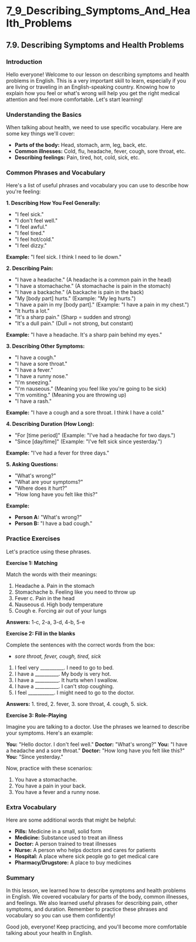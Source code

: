 # 7_9_Describing_Symptoms_And_Health_Problems

## 7.9. Describing Symptoms and Health Problems

### Introduction

Hello everyone! Welcome to our lesson on describing symptoms and health problems in English. This is a very important skill to learn, especially if you are living or traveling in an English-speaking country. Knowing how to explain how you feel or what's wrong will help you get the right medical attention and feel more comfortable. Let's start learning!

### Understanding the Basics

When talking about health, we need to use specific vocabulary. Here are some key things we'll cover:

*   **Parts of the body:** Head, stomach, arm, leg, back, etc.
*   **Common illnesses:** Cold, flu, headache, fever, cough, sore throat, etc.
*   **Describing feelings:** Pain, tired, hot, cold, sick, etc.

### Common Phrases and Vocabulary

Here's a list of useful phrases and vocabulary you can use to describe how you're feeling:

**1. Describing How You Feel Generally:**

*   "I feel sick."
*   "I don't feel well."
*   "I feel awful."
*   "I feel tired."
*   "I feel hot/cold."
*   "I feel dizzy."

**Example:** "I feel sick. I think I need to lie down."

**2. Describing Pain:**

*   "I have a headache." (A headache is a common pain in the head)
*   "I have a stomachache." (A stomachache is pain in the stomach)
*   "I have a backache." (A backache is pain in the back)
*   "My [body part] hurts." (Example: "My leg hurts.")
*   "I have a pain in my [body part]." (Example: "I have a pain in my chest.")
*   "It hurts a lot."
*   "It's a sharp pain." (Sharp = sudden and strong)
*   "It's a dull pain." (Dull = not strong, but constant)

**Example:** "I have a headache. It's a sharp pain behind my eyes."

**3. Describing Other Symptoms:**

*   "I have a cough."
*   "I have a sore throat."
*   "I have a fever."
*   "I have a runny nose."
*   "I'm sneezing."
*   "I'm nauseous." (Meaning you feel like you're going to be sick)
*   "I'm vomiting." (Meaning you are throwing up)
*   "I have a rash."

**Example:** "I have a cough and a sore throat. I think I have a cold."

**4. Describing Duration (How Long):**

*   "For [time period]" (Example: "I've had a headache for two days.")
*   "Since [day/time]" (Example: "I've felt sick since yesterday.")

**Example:** "I've had a fever for three days."

**5. Asking Questions:**

*   "What's wrong?"
*   "What are your symptoms?"
*   "Where does it hurt?"
*   "How long have you felt like this?"

**Example:**

*   **Person A:** "What's wrong?"
*   **Person B:** "I have a bad cough."

### Practice Exercises

Let's practice using these phrases.

**Exercise 1: Matching**

Match the words with their meanings:

1.  Headache  a. Pain in the stomach
2.  Stomachache b. Feeling like you need to throw up
3.  Fever  c. Pain in the head
4.  Nauseous  d. High body temperature
5.  Cough   e. Forcing air out of your lungs

**Answers:** 1-c, 2-a, 3-d, 4-b, 5-e

**Exercise 2: Fill in the blanks**

Complete the sentences with the correct words from the box:

*   *sore throat, fever, cough, tired, sick*

1.  I feel very __________. I need to go to bed.
2.  I have a __________. My body is very hot.
3.  I have a __________. It hurts when I swallow.
4.  I have a __________. I can't stop coughing.
5.  I feel ___________. I might need to go to the doctor.

**Answers:** 1. tired, 2. fever, 3. sore throat, 4. cough, 5. sick.

**Exercise 3: Role-Playing**

Imagine you are talking to a doctor. Use the phrases we learned to describe your symptoms. Here's an example:

**You:** "Hello doctor. I don't feel well."
**Doctor:** "What's wrong?"
**You:** "I have a headache and a sore throat."
**Doctor:** "How long have you felt like this?"
**You:** "Since yesterday."

Now, practice with these scenarios:

1.  You have a stomachache.
2.  You have a pain in your back.
3.  You have a fever and a runny nose.

### Extra Vocabulary

Here are some additional words that might be helpful:

*   **Pills:** Medicine in a small, solid form
*   **Medicine:** Substance used to treat an illness
*   **Doctor:** A person trained to treat illnesses
*   **Nurse:** A person who helps doctors and cares for patients
*   **Hospital:** A place where sick people go to get medical care
*   **Pharmacy/Drugstore:** A place to buy medicines

### Summary

In this lesson, we learned how to describe symptoms and health problems in English. We covered vocabulary for parts of the body, common illnesses, and feelings. We also learned useful phrases for describing pain, other symptoms, and duration. Remember to practice these phrases and vocabulary so you can use them confidently!

Good job, everyone! Keep practicing, and you'll become more comfortable talking about your health in English.
